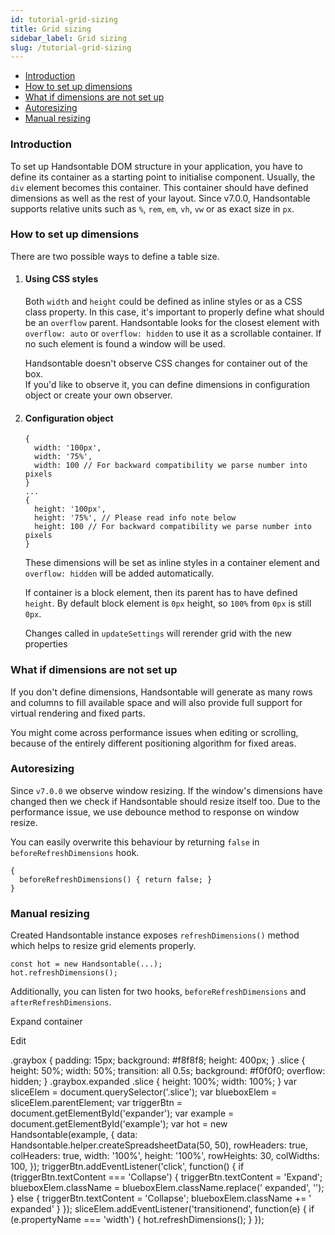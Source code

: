 ```yaml
---
id: tutorial-grid-sizing
title: Grid sizing
sidebar_label: Grid sizing
slug: /tutorial-grid-sizing
---
```


*   [Introduction](#introduction)
*   [How to set up dimensions](#how-to-set-up-dimensions)
*   [What if dimensions are not set up](#what-if-dimensions-are-not-set-up)
*   [Autoresizing](#autoresizing)
*   [Manual resizing](#manual-resizing)

### Introduction

To set up Handsontable DOM structure in your application, you have to define its container as a starting point to initialise component. Usually, the `div` element becomes this container. This container should have defined dimensions as well as the rest of your layout. Since v7.0.0, Handsontable supports relative units such as `%`, `rem`, `em`, `vh`, `vw` or as exact size in `px`.

### How to set up dimensions

There are two possible ways to define a table size.

1.  #### Using CSS styles
    
    Both `width` and `height` could be defined as inline styles or as a CSS class property. In this case, it's important to properly define what should be an `overflow` parent. Handsontable looks for the closest element with `overflow: auto` or `overflow: hidden` to use it as a scrollable container. If no such element is found a window will be used.
    
    Handsontable doesn't observe CSS changes for container out of the box.  
    If you'd like to observe it, you can define dimensions in configuration object or create your own observer.
    
2.  #### Configuration object
    
        {
          width: '100px',
          width: '75%',
          width: 100 // For backward compatibility we parse number into pixels
        }
        ...
        {
          height: '100px',
          height: '75%', // Please read info note below
          height: 100 // For backward compatibility we parse number into pixels
        }
    
    These dimensions will be set as inline styles in a container element and `overflow: hidden` will be added automatically.
    
    If container is a block element, then its parent has to have defined `height`. By default block element is `0px` height, so `100%` from `0px` is still `0px`.
    
    Changes called in `updateSettings` will rerender grid with the new properties
    

### What if dimensions are not set up

If you don't define dimensions, Handsontable will generate as many rows and columns to fill available space and will also provide full support for virtual rendering and fixed parts.

You might come across performance issues when editing or scrolling, because of the entirely different positioning algorithm for fixed areas.

### Autoresizing

Since `v7.0.0` we observe window resizing. If the window's dimensions have changed then we check if Handsontable should resize itself too. Due to the performance issue, we use debounce method to response on window resize.

You can easily overwrite this behaviour by returning `false` in `beforeRefreshDimensions` hook.

    {
      beforeRefreshDimensions() { return false; }
    }

### Manual resizing

Created Handsontable instance exposes `refreshDimensions()` method which helps to resize grid elements properly.

    const hot = new Handsontable(...);
    hot.refreshDimensions();

Additionally, you can listen for two hooks, `beforeRefreshDimensions` and `afterRefreshDimensions`.

Expand container

Edit

.graybox { padding: 15px; background: #f8f8f8; height: 400px; } .slice { height: 50%; width: 50%; transition: all 0.5s; background: #f0f0f0; overflow: hidden; } .graybox.expanded .slice { height: 100%; width: 100%; } var sliceElem = document.querySelector('.slice'); var blueboxElem = sliceElem.parentElement; var triggerBtn = document.getElementById('expander'); var example = document.getElementById('example'); var hot = new Handsontable(example, { data: Handsontable.helper.createSpreadsheetData(50, 50), rowHeaders: true, colHeaders: true, width: '100%', height: '100%', rowHeights: 30, colWidths: 100, }); triggerBtn.addEventListener('click', function() { if (triggerBtn.textContent === 'Collapse') { triggerBtn.textContent = 'Expand'; blueboxElem.className = blueboxElem.className.replace(' expanded', ''); } else { triggerBtn.textContent = 'Collapse'; blueboxElem.className += ' expanded' } }); sliceElem.addEventListener('transitionend', function(e) { if (e.propertyName === 'width') { hot.refreshDimensions(); } });

